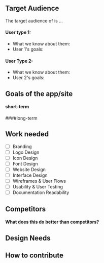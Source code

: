 ## Target Audience
The target audience of <REPO> is ...

#### User type 1:
* What we know about them:
* User 1's goals:

#### User Type 2:
* What we know about them:
* User 2's goals:

## Goals of the app/site
#### short-term
####long-term

## Work needed

- [ ] Branding
- [ ] Logo Design
- [ ] Icon Design
- [ ] Font Design
- [ ] Website Design
- [ ] Interface Design
- [ ] Wireframes & User Flows
- [ ] Usability & User Testing
- [ ] Documentation Readability

## Competitors

#### What does this do better than competitors?

## Design Needs

## How to contribute
